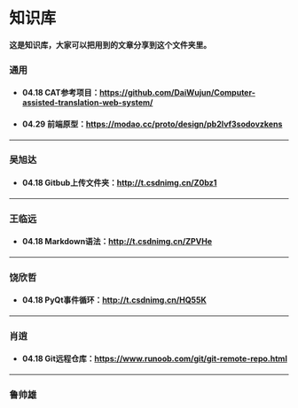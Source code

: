 # 知识库
#### 这是知识库，大家可以把用到的文章分享到这个文件夹里。
### 通用
- #### 04.18 CAT参考项目：https://github.com/DaiWujun/Computer-assisted-translation-web-system/
- #### 04.29 前端原型：https://modao.cc/proto/design/pb2lvf3sodovzkens
---
### 吴旭达
- #### 04.18 Gitbub上传文件夹：http://t.csdnimg.cn/Z0bz1
---
### 王临远
- #### 04.18 Markdown语法：http://t.csdnimg.cn/ZPVHe
---
### 饶欣哲
- #### 04.18 PyQt事件循环：http://t.csdnimg.cn/HQ55K
---
### 肖逍
- #### 04.18 Git远程仓库：https://www.runoob.com/git/git-remote-repo.html
---
### 鲁帅雄
